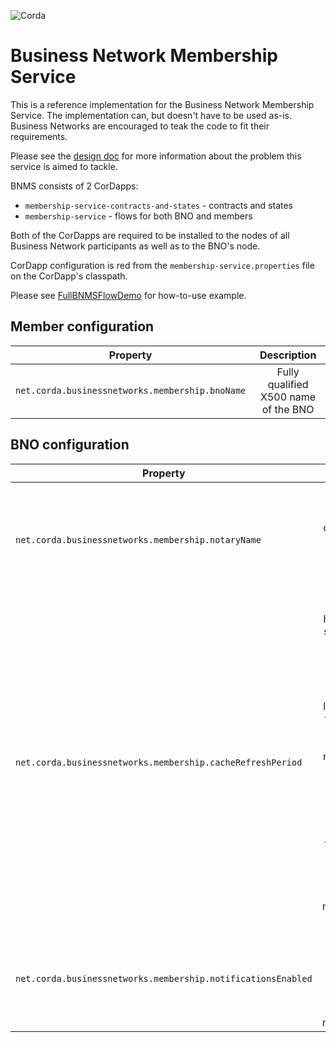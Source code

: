 ![Corda](https://www.corda.net/wp-content/uploads/2016/11/fg005_corda_b.png)

# Business Network Membership Service

This is a reference implementation for the Business Network Membership Service. The implementation can, but doesn't have to be used as-is. Business Networks are encouraged to teak the code to fit their requirements.

Please see the [design doc](./design/design.md) for more information about the problem this service is aimed to tackle. 

BNMS consists of 2 CorDapps:
* `membership-service-contracts-and-states` - contracts and states
* `membership-service` - flows for both BNO and members

Both of the CorDapps are required to be installed to the nodes of all Business Network participants as well as to the BNO's node.

CorDapp configuration is red from the `membership-service.properties` file on the CorDapp's classpath.

Please see [FullBNMSFlowDemo](./membership-service/src/test/kotlin/net/corda/businessnetworks/membership/FullBNMSFlowDemo.kt) for how-to-use example.

## Member configuration 

| Property        | Description         |
| ------------- |:-------------:|
| `net.corda.businessnetworks.membership.bnoName` | Fully qualified X500 name of the BNO |

## BNO configuration 

| Property        | Description         |
| ------------- |:-------------:|
| `net.corda.businessnetworks.membership.notaryName` | Fully qualified X500 name of the Notary to be used for membership states notarisation|
| `net.corda.businessnetworks.membership.cacheRefreshPeriod` | Specifies how often (in seconds) BN members should be refreshing their membership list caches. If this attribute is not set, then the BN members will pull membership list only once, when their node starts, and then will rely on the BNO to notify them about all memberships changes.|
| `net.corda.businessnetworks.membership.notificationsEnabled` | If `true`, then the BNO will notify all members about any change to the memberships |